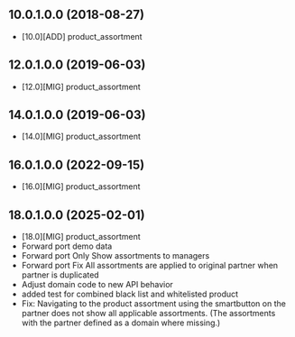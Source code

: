 ## 10.0.1.0.0 (2018-08-27)

- \[10.0\]\[ADD\] product_assortment

## 12.0.1.0.0 (2019-06-03)

- \[12.0\]\[MIG\] product_assortment

## 14.0.1.0.0 (2019-06-03)

- \[14.0\]\[MIG\] product_assortment

## 16.0.1.0.0 (2022-09-15)

- \[16.0\]\[MIG\] product_assortment

## 18.0.1.0.0 (2025-02-01)

- \[18.0\]\[MIG\] product_assortment
- Forward port demo data
- Forward port Only Show assortments to managers
- Forward port Fix All assortments are applied to original partner when partner is duplicated
- Adjust domain code to new API behavior
- added test for combined black list and whitelisted product
- Fix: Navigating to the product assortment using the smartbutton on the partner does not show all applicable assortments.
  (The assortments with the partner defined as a domain where missing.)
